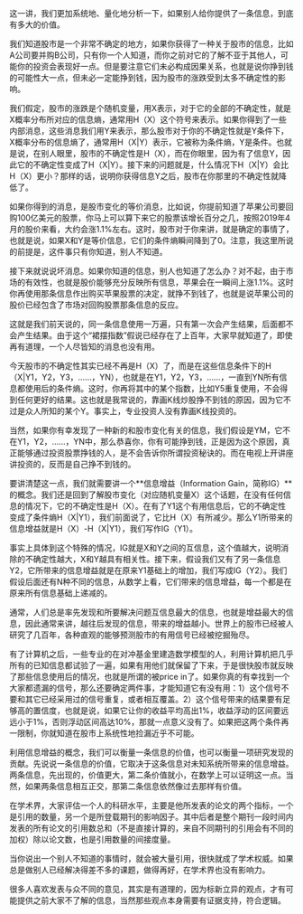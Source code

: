 这一讲，我们更加系统地、量化地分析一下，如果别人给你提供了一条信息，到底有多大的价值。

我们知道股市是一个非常不确定的地方，如果你获得了一种关于股市的信息，比如A公司要并购B公司，只有你一个人知道，而你之前对它的了解不亚于其他人，可能你的投资会表现好一点。但是要注意它们未必构成因果关系，也就是说你挣到钱的可能性大一点，但未必一定能挣到钱，因为股市的涨跌受到太多不确定性的影响。

我们假定，股市的涨跌是个随机变量，用X表示，对于它的全部的不确定性，就是X概率分布所对应的信息熵，通常用H（X）这个符号来表示。如果你得到了一些内部消息，这些消息我们用Y来表示，那么股市对于你的不确定性就是Y条件下，X概率分布的信息熵了，通常用H（X\|Y）表示，它被称为条件熵，Y是条件。也就是说，在别人眼里，股市的不确定性是H（X），而在你眼里，因为有了信息Y，因此它的不确定性变成了H（X\|Y）。接下来的问题就是，什么情况下H（X\|Y）会比H（X）更小？那样的话，说明你获得信息Y之后，股市在你那里的不确定性就降低了。

如果你得到的消息，是股市变化的等价消息，比如说，你提前知道了苹果公司要回购100亿美元的股票，你马上可以算下来它的股票该增长百分之几，按照2019年4月的股价来看，大约会涨1.1%左右。这时，股市对于你来讲，就是确定的事情了，也就是说，如果X和Y是等价信息，它们的条件熵瞬间降到了0。注意，我这里所说的前提是，这件事只有你知道，别人不知道。

接下来就说说坏消息。如果你知道的信息，别人也知道了怎么办？对不起，由于市场的有效性，也就是股价能够充分反映所有信息，苹果会在一瞬间上涨1.1%。这时你再使用那条信息作出购买苹果股票的决定，就挣不到钱了，也就是说苹果公司的股价已经包含了市场对回购股票那条信息的反应。

这就是我们前天说的，同一条信息使用一万遍，只有第一次会产生结果，后面都不会产生结果。由于这个“裙摆指数”假说已经存在了上百年，大家早就知道了，即使再有道理，一个人尽皆知的消息也没有用。

今天股市的不确定性其实已经不再是H（X）了，而是在这些信息条件下的H（X\|Y1，Y2，Y3，……，YN），也就是在Y1，Y2，Y3，……，一直到YN所有信息都使用后的条件熵。这时，你再将其中的某个指数，比如Y5重复使用，不会得到任何更好的结果。这也就是我常说的，靠画K线炒股挣不到钱的原因，因为它不过是众人所知的某个Y。事实上，专业投资人没有靠画K线投资的。

当然，如果你有幸发现了一种新的和股市变化有关的信息，我们假设是YM，它不在Y1，Y2，……，YN中，那么恭喜你，你有可能挣到钱，正是因为这个原因，真正能够通过投资股票挣钱的人，是不会告诉你所谓投资秘诀的。而在电视上开讲座讲投资的，反而是自己挣不到钱的。

要讲清楚这一点，我们就需要讲一个**信息增益（Information Gain，简称IG）**的概念。我们还是回到了解股市变化（对应随机变量X）这个话题，在没有任何信息的情况下，它的不确定性是H（X）。在有了Y1这个有用信息后，它的不确定性变成了条件熵H（X\|Y1），我们前面说了，它比H（X）有所减少。那么Y1所带来的信息增益就是H（X）-H（X\|Y1），我们写作IG（Y1）。

事实上具体到这个特殊的情况，IG就是X和Y之间的互信息，这个值越大，说明消除的不确定性越大，X和Y越具有相关性。接下来，假设我们又有了另一条信息Y2，它所带来的信息增益就是在原来Y1基础上的增加，我们写成IG（Y2）。我们假设后面还有N种不同的信息，从数学上看，它们带来的信息增益，每一个都是在原来所有信息基础上递减的。

通常，人们总是率先发现和所要解决问题互信息最大的信息，也就是增益最大的信息，因此通常来讲，越往后发现的信息，带来的增益越小。世界上的股市已经被人研究了几百年，各种直观的能够预测股市的有用信号已经被挖掘殆尽。

有了计算机之后，一些专业的在对冲基金里建造数学模型的人，利用计算机把几乎所有的已知信息都试验了一遍，如果有用他们就保留了下来，于是很快股市就反映了那些信息使用后的情况，也就是所谓的被price in了。如果你真的有幸找到一个大家都遗漏的信号，那么还要确定两件事，才能知道它有没有用：1）这个信号不要和其它已经采用过的信号重复，或者相互覆盖。2）这个信号带来的结果要有足够高的置信度，也就是说，如果它让你的收益平均高出1%，收益浮动的区间要远远小于1%，否则浮动区间高达10%，那就一点意义没有了。如果把这两个条件再一限制，你就知道在股市上系统性地捡漏近乎不可能。

利用信息增益的概念，我们可以衡量一条信息的价值，也可以衡量一项研究发现的贡献。先说说一条信息的价值，它取决于这条信息对未知系统所带来的信息增益。两条信息，先出现的，价值更大，第二条价值就小，在数学上可以证明这一点。当然，如果两条信息相互正交，那第二条信息依然像过去那样有价值。

在学术界，大家评估一个人的科研水平，主要是他所发表的论文的两个指标，一个是引用的数量，另一个是所登载期刊的影响因子。其中后者是整个期刊一段时间内发表的所有论文的引用数总和（不是直接计算的，来自不同期刊的引用会有不同的加权）除以论文数，也是引用数量的间接度量。

当你说出一个别人不知道的事情时，就会被大量引用，很快就成了学术权威。如果总是做别人已经解决得差不多的课题，做得再好，在学术界也没有影响力。

很多人喜欢发表与众不同的意见，其实是有道理的，因为标新立异的观点，才有可能提供之前大家不了解的信息，当然那些观点本身需要有证据支持，符合逻辑。

